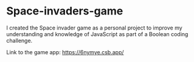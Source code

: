 # Space-invaders-game
I created the Space invader game as a personal project to improve my understanding and knowledge of JavaScript as part of a Boolean coding challenge. 

Link to the game app: https://6nymye.csb.app/
